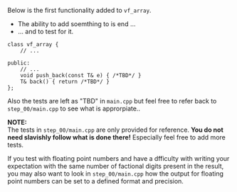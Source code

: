 Below is the first functionality added to `vf_array`.
-   The ability to add soemthing to is end ...
-   ... and to test for it.

```
class vf_array {
    // ...

public:
    // ...
    void push_back(const T& e) { /*TBD*/ }
    T& back() { return /*TBD*/ }
};
```

Also the tests are left as "TBD" in `main.cpp` but feel free
to refer back to `step_00/main.cpp` to see what is approrpiate..

**NOTE:**\
The tests in `step_00/main.cpp` are only provided for reference.
**You do not need slavishly follow what is done there!**
Especially feel free to add more tests.

If you test with floating point numbers and have a dfficulty with
writing your expectation with the same number of factional digits
present in the result, you may also want to look in `step_00/main.cpp`
how the output for floating point numbers can be set to a defined
format and precision.

